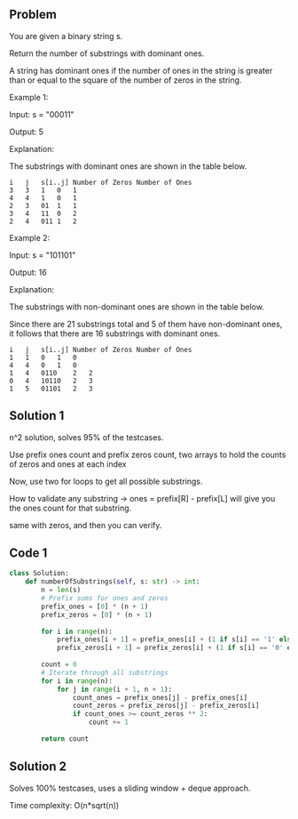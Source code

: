 ## Problem

You are given a binary string s.

Return the number of 
substrings
 with dominant ones.

A string has dominant ones if the number of ones in the string is greater than or equal to the square of the number of zeros in the string.

 

Example 1:

Input: s = "00011"

Output: 5

Explanation:

The substrings with dominant ones are shown in the table below.

```
i	j	s[i..j]	Number of Zeros	Number of Ones
3	3	1	0	1
4	4	1	0	1
2	3	01	1	1
3	4	11	0	2
2	4	011	1	2
```

Example 2:

Input: s = "101101"

Output: 16

Explanation:

The substrings with non-dominant ones are shown in the table below.

Since there are 21 substrings total and 5 of them have non-dominant ones, it follows that there are 16 substrings with dominant ones.
```
i	j	s[i..j]	Number of Zeros	Number of Ones
1	1	0	1	0
4	4	0	1	0
1	4	0110	2	2
0	4	10110	2	3
1	5	01101	2	3
```

## Solution 1

n^2 solution, solves 95% of the testcases.

Use prefix ones count and prefix zeros count, two arrays to hold the counts of zeros and ones at each index

Now, use two for loops to get all possible substrings.

How to validate any substring -> ones = prefix[R] - prefix[L] will give you the ones count for that substring.

same with zeros, and then you can verify.

## Code 1

```python
class Solution:
    def numberOfSubstrings(self, s: str) -> int:
        n = len(s)
        # Prefix sums for ones and zeros
        prefix_ones = [0] * (n + 1)
        prefix_zeros = [0] * (n + 1)
        
        for i in range(n):
            prefix_ones[i + 1] = prefix_ones[i] + (1 if s[i] == '1' else 0)
            prefix_zeros[i + 1] = prefix_zeros[i] + (1 if s[i] == '0' else 0)
        
        count = 0
        # Iterate through all substrings
        for i in range(n):
            for j in range(i + 1, n + 1):
                count_ones = prefix_ones[j] - prefix_ones[i]
                count_zeros = prefix_zeros[j] - prefix_zeros[i]
                if count_ones >= count_zeros ** 2:
                    count += 1
        
        return count
```


## Solution 2

Solves 100% testcases, uses a sliding window + deque approach.

Time complexity: O(n*sqrt(n))